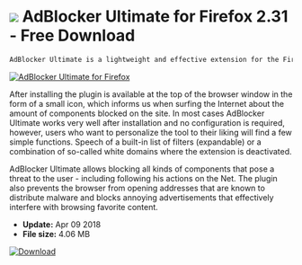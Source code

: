 # ![](https://cdn.softexe.net/static/icon/8/adblocker-ultimate-dla-firefoksa-10410.png) AdBlocker Ultimate for Firefox 2.31 - Free Download

```sh
AdBlocker Ultimate is a lightweight and effective extension for the Firefox browser, which allows you to block any kind of nuisance and dangerous components on websites.
```
[![AdBlocker Ultimate for Firefox](https://gallery.dpcdn.pl/imgc/Tools/81695/g_-_420x350_1.5_-_x010765b4-c8a1-47e4-b457-2693e37b39a5.png)](https://softexe.net/win/internet/browser-add-ons/adblocker-ultimate-for-firefox:pRdpR.html)

After installing the plugin is available at the top of the browser window in the form of a small icon, which informs us when surfing the Internet about the amount of components blocked on the site. In most cases AdBlocker Ultimate works very well after installation and no configuration is required, however, users who want to personalize the tool to their liking will find a few simple functions. Speech of a built-in list of filters (expandable) or a combination of so-called white domains where the extension is deactivated.
 
 AdBlocker Ultimate allows blocking all kinds of components that pose a threat to the user - including following his actions on the Net. The plugin also prevents the browser from opening addresses that are known to distribute malware and blocks annoying advertisements that effectively interfere with browsing favorite content.


- **Update:** Apr 09 2018
- **File size:** 4.06 MB

[![Download](https://cdn.softexe.net/static/img/download.png)](https://softexe.net/win/internet/browser-add-ons/adblocker-ultimate-for-firefox:pRdpR.html)


